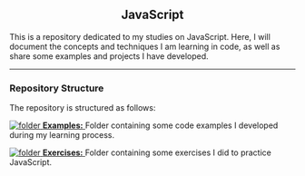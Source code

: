 <h2 align="center">JavaScript</h2>

This is a repository dedicated to my studies on JavaScript. Here, I will document the concepts and techniques I am learning in code, as well as share some examples and projects I have developed.

---

### Repository Structure

The repository is structured as follows:

[![folder](https://user-images.githubusercontent.com/115679546/236650193-85814478-2f0a-45da-94c1-974b348f0ba6.png) **Examples:** ](https://github.com/LeoAnders/JavaScript/tree/main/Examples)Folder containing some code examples I developed during my learning process.

[![folder](https://user-images.githubusercontent.com/115679546/236650193-85814478-2f0a-45da-94c1-974b348f0ba6.png) **Exercises:** ](https://github.com/LeoAnders/JavaScript/tree/main/Exercices)Folder containing some exercises I did to practice JavaScript.
